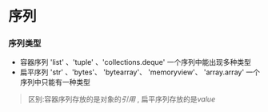 # 序列  
### 序列类型
* 容器序列  'list' 、'tuple' 、'collections.deque' 一个序列中能出现多种类型
* 扁平序列 'str' 、'bytes'、 'bytearray'、 'memoryview'、 'array.array' 一个序列中只能有一种类型

> 区别:容器序列存放的是对象的*引用* , 扁平序列存放的是*value*